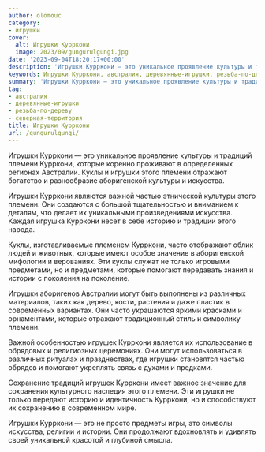 ```yaml
---
author: olomouc
category:
- игрушки
cover:
  alt: Игрушки Курркони
  image: 2023/09/gungurulgungi.jpg
date: '2023-09-04T18:20:17+00:00'
description: 'Игрушки Курркони — это уникальное проявление культуры и традиций племени Курркони, которые коренно проживают в определенных регионах Австралии. Куклы и...'
keywords: Игрушки Курркони, австралия, деревянные-игрушки, резьба-по-дереву, северная-территория, курркони, игрушки, племени, которые, это, культуры, куклы, искусства, традиций, австралии, отражают, аборигенской, важной, частью, историю
summary: 'Игрушки Курркони — это уникальное проявление культуры и традиций племени Курркони, которые коренно проживают в определенных регионах Австралии. Куклы и...'
tag:
- австралия
- деревянные-игрушки
- резьба-по-дереву
- северная-территория
title: Игрушки Курркони
url: /gungurulgungi/
---
```


Игрушки Курркони — это уникальное проявление культуры и традиций племени Курркони, которые коренно проживают в определенных регионах Австралии. Куклы и игрушки этого племени отражают богатство и разнообразие аборигенской культуры и искусства.

Игрушки Курркони являются важной частью этнической культуры этого племени. Они создаются с большой тщательностью и вниманием к деталям, что делает их уникальными произведениями искусства. Каждая игрушка Курркони несет в себе историю и традиции этого народа.

Куклы, изготавливаемые племенем Курркони, часто отображают облик людей и животных, которые имеют особое значение в аборигенской мифологии и верованиях. Эти куклы служат не только игровыми предметами, но и предметами, которые помогают передавать знания и истории с поколения на поколение.

Игрушки аборигенов Австралии могут быть выполнены из различных материалов, таких как дерево, кости, растения и даже пластик в современных вариантах. Они часто украшаются яркими красками и орнаментами, которые отражают традиционный стиль и символику племени.

Важной особенностью игрушек Курркони является их использование в обрядовых и религиозных церемониях. Они могут использоваться в различных ритуалах и празднествах, где игрушки становятся частью обрядов и помогают укреплять связь с духами и предками.

Сохранение традиций игрушек Курркони имеет важное значение для сохранения культурного наследия этого племени. Эти игрушки не только передают историю и идентичность Курркони, но и способствуют их сохранению в современном мире.

Игрушки Курркони — это не просто предметы игры, это символы искусства, религии и истории. Они продолжают вдохновлять и удивлять своей уникальной красотой и глубиной смысла.
